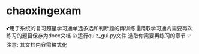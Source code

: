 # chaoxingexam
💕用于系统的复习超星学习通单选多选和判断题的再训练
🧣爬取学习通内需要再次练习的题目保存为docx文档
👍运行quiz_gui.py文件 选取你需要再练习的章节
💡注意:
其文档内容需格式化
